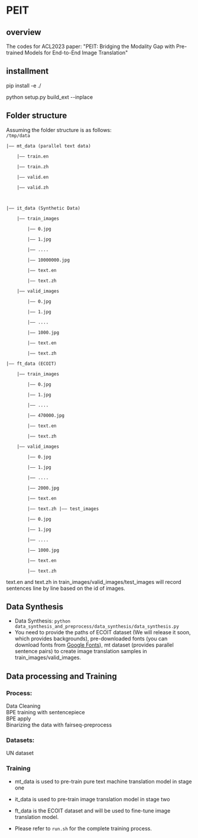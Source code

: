# PEIT 
## overview
The codes for ACL2023 paper: "PEIT: Bridging the Modality Gap with Pre-trained Models for End-to-End Image Translation"
## installment
pip install -e ./

python setup.py build_ext --inplace
## Folder structure
Assuming the folder structure is as follows:  
<code>/tmp/data  
|—— mt_data (parallel text data)  
    |—— train.en  
    |—— train.zh  
    |—— valid.en  
    |—— valid.zh  
  
|—— it_data (Synthetic Data)  
    |—— train_images  
        |—— 0.jpg  
        |—— 1.jpg  
        |—— ....  
        |—— 10000000.jpg  
        |—— text.en  
        |—— text.zh  
    |—— valid_images  
        |—— 0.jpg  
        |—— 1.jpg  
        |—— ....  
        |—— 1000.jpg  
        |—— text.en  
        |—— text.zh  
|—— ft_data (ECOIT)  
    |—— train_images  
        |—— 0.jpg  
        |—— 1.jpg  
        |—— ....  
        |—— 470000.jpg  
        |—— text.en  
        |—— text.zh  
    |—— valid_images  
        |—— 0.jpg  
        |—— 1.jpg  
        |—— ....  
        |—— 2000.jpg  
        |—— text.en  
        |—— text.zh
    |—— test_images  
        |—— 0.jpg  
        |—— 1.jpg  
        |—— ....  
        |—— 1000.jpg  
        |—— text.en  
        |—— text.zh</code>
    

text.en and text.zh in train_images/valid_images/test_images will record sentences line by line based on the id of images.
## Data Synthesis
- Data Synthesis: <code>python data_synthesis_and_preprocess/data_synthesis/data_synthesis.py</code> 
- You need to provide the paths of ECOIT dataset (We will release it soon, which provides backgrounds), pre-downloaded fonts (you can download fonts from [Google Fonts](https://fonts.google.com/)), mt dataset (provides parallel sentence pairs) to create image translation samples in train_images/valid_images.
## Data processing and Training
### Process:  
Data Cleaning  
BPE training with sentencepiece  
BPE apply  
Binarizing the data with fairseq-preprocess  
### Datasets:  
UN dataset

### Training
- mt_data is used to pre-train pure text machine translation model in stage one
- it_data is used to pre-train image translation model in stage two
- ft_data is the ECOIT dataset and will be used to fine-tune image translation model.

- Please refer to <code>run.sh</code> for the complete training process.



